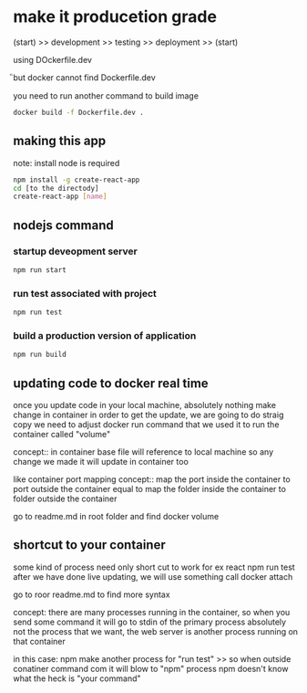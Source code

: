 # make it producetion grade

(start) >> development >> testing >> deployment >> (start)

using DOckerfile.dev

ิbut docker cannot find Dockerfile.dev

you need to run another command to build image

```bash
docker build -f Dockerfile.dev .
```
## making this app

note: install node is required

```bash
npm install -g create-react-app
cd [to the directody]
create-react-app [name]
```

## nodejs command

### startup deveopment server

```bash
npm run start
```

### run test associated with project

```bash
npm run test
```

### build a production version of application

```bash
npm run build
```

## updating code to docker real time

once you update code in your local machine, absolutely nothing make change in container 
in order to get the update, we are going to do straig copy
we need to adjust docker run command that we used it to run the container
called "volume"

concept::
in container base file will reference to local machine so any change we made it will update in container too

like container port mapping concept::
map the port inside the container to port outside the container
equal to
map the folder inside the container to folder outside the container

go to readme.md in root folder and find docker volume

## shortcut to your container

some kind of process need only short cut to work for ex react npm run test
after we have done live updating, we will use something call docker attach

go to roor readme.md to find more syntax

concept:
there are many processes running in the container, so when you send some command it will go to stdin of the primary process
absolutely not the process that we want, the web server is another process running on that container 

in this case:
npm make another process for "run test" >> so when outside conatiner command com it will blow to "npm" process
npm doesn't know what the heck is "your command"